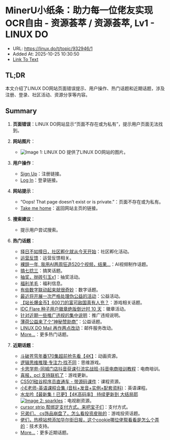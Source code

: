 # MinerU小纸条：助力每一位佬友实现OCR自由 - 资源荟萃 / 资源荟萃, Lv1 - LINUX DO
- URL: https://linux.do/t/topic/932946/1
- Added At: 2025-10-25 10:30:50
- [Link To Text](2025-10-25-mineru小纸条：助力每一位佬友实现ocr自由---资源荟萃-资源荟萃,-lv1---linux-do_raw.md)

## TL;DR
本文介绍了LINUX DO网站页面错误提示、用户操作、热门话题和近期话题，涉及注册、登录、社区活动、资源分享等内容。

## Summary
1. **页面错误**：LINUX DO网站显示“页面不存在或为私有”，提示用户页面无法找到。

2. **网站图片**：
   - ![Image 1: LINUX DO](https://linux.do/uploads/default/original/4X/d/1/4/d146c68151340881c884d95e0da4acdf369258c6.png) 提供了LINUX DO网站的图片。

3. **用户操作**：
   - [Sign Up](https://linux.do/signup)：注册链接。
   - [Log In](https://linux.do/login)：登录链接。

4. **网站提示**：
   - “Oops! That page doesn’t exist or is private.”：页面不存在或为私有。
   - [Take me home](https://linux.do/)：返回网站主页的链接。

5. **搜索建议**：
   - 提示用户尝试搜索。

6. **热门话题**：
   - [择日不如撞日，社区孵化就从今天开始](https://linux.do/t/topic/1039951)：社区孵化活动。
   - [运营反馈](https://linux.do/c/feedback/2)：运营反馈相关。
   - [裸辞一年, 我用AI两周狂造520个视频，结果…](https://linux.do/t/topic/997596)：AI视频制作话题。
   - [搞七捻三](https://linux.do/c/gossip/11)：搞笑话题。
   - [抽奖，抛砖引玉x1](https://linux.do/t/topic/1066223)：抽奖活动。
   - [福利羊毛](https://linux.do/c/welfare/36)：福利信息。
   - [有些数字联动起来就很奇妙](https://linux.do/t/topic/1065896)：数字话题。
   - [最近将开展一次严格处理伪公益的活动](https://linux.do/t/topic/1083555)：公益活动。
   - [【站长爆金币】600刀的富可敌国真有人充？](https://linux.do/t/topic/1054658)：游戏相关话题。
   - [IDC Flare 种子用户徽章绝版倒计时 10 天](https://linux.do/t/topic/1019009)：徽章活动。
   - [针对近期一些推广违规的集中说明](https://linux.do/t/topic/991874)：推广违规说明。
   - [薄荷公益来了个“神秘赞助商”](https://linux.do/t/topic/1040398)：公益话题。
   - [LINUX DO Mail 再作两点改动](https://linux.do/t/topic/1044408)：邮件服务改动。
   - [More…](https://linux.do/top)：更多热门话题。

7. **近期话题**：
   - [斗破苍穹年番170集超前抢先看【4K】](https://linux.do/t/topic/1090224)：动画资源。
   - [逻辑思维推理·专注力·找不同](https://linux.do/t/topic/1090221)：思维游戏。
   - [卡思学苑-同城门店抖音获课引流实战班-抖音电商培训教程](https://linux.do/t/topic/1090215)：电商培训。
   - [喜报，pcl 支持联机了](https://linux.do/t/topic/1090196)：游戏更新。
   - [CS501硅谷程序员直通车 - 带源码课件](https://linux.do/t/topic/1090192)：课程资源。
   - [小E老师-英语课程合集 (音标+发音+实例+配套资料)](https://linux.do/t/topic/1090189)：英语课程。
   - [水龙吟【最新集！已更】【4K高码率】 持续更新到 大结局耶![Image 2: sparkles](https://linux.do/images/emoji/twemoji/sparkles.png?v=15)](https://linux.do/t/topic/1090187)：电视剧资源。
   - [cursor strip 帮绑定支付方式。来吧宝子们](https://linux.do/t/topic/1090185)：支付方式。
   - [兄弟们， cs饰品崩盘了，怎么看投资皮肤的](https://linux.do/t/topic/1090175)：游戏投资话题。
   - [佬们，热榜站想添加华尔街日报，这个cookie哪位佬帮看看是怎么个弄的](https://linux.do/t/topic/1090151)：技术支持。
   - [More…](https://linux.do/latest)：更多近期话题。
